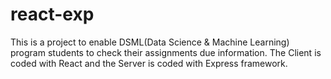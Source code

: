 # react-exp
This is a project to enable DSML(Data Science & Machine Learning) program students to check their assignments due information.
The Client is coded with React and the Server is coded with Express framework.
